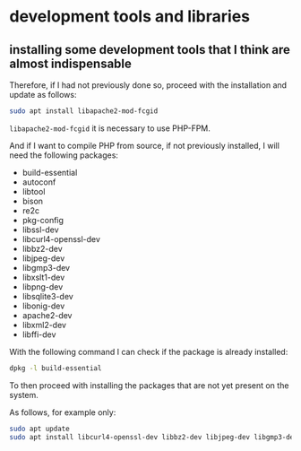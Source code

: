 # development tools and libraries

## installing some development tools that I think are almost indispensable

Therefore, if I had not previously done so, proceed with the installation and update as follows:

```bash
sudo apt install libapache2-mod-fcgid
```

`libapache2-mod-fcgid` it is necessary to use PHP-FPM.

And if I want to compile PHP from source, if not previously installed, I will need the following packages:

* build-essential
* autoconf
* libtool
* bison
* re2c
* pkg-config 
* libssl-dev 
* libcurl4-openssl-dev
* libbz2-dev
* libjpeg-dev 
* libgmp3-dev 
* libxslt1-dev 
* libpng-dev 
* libsqlite3-dev 
* libonig-dev 
* apache2-dev
* libxml2-dev
* libffi-dev

With the following command I can check if the package is already installed:

```bash
dpkg -l build-essential
```

To then proceed with installing the packages that are not yet present on the system.

As follows, for example only:

```bash
sudo apt update
sudo apt install libcurl4-openssl-dev libbz2-dev libjpeg-dev libgmp3-dev libxslt1-dev libpng-dev libsqlite3-dev libonig-dev apache2-dev libxml2-dev libffi-dev
```
